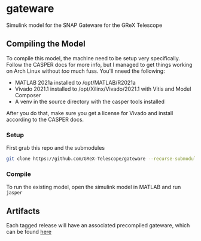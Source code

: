 # gateware

Simulink model for the SNAP Gateware for the GReX Telescope

## Compiling the Model

To compile this model, the machine need to be setup very specifically. Follow
the CASPER docs for more info, but I managed to get things working on Arch Linux
without _too_ much fuss. You'll nneed the following:

- MATLAB 2021a installed to /opt/MATLAB/R2021a
- Vivado 2021.1 installed to /opt/Xilinx/Vivado/2021.1 with Vitis and Model Composer
- A venv in the source directory with the casper tools installed

After you do that, make sure you get a license for Vivado and install according to the CASPER docs.

### Setup

First grab this repo and the submodules

```sh
git clone https://github.com/GReX-Telescope/gateware --recurse-submodules
```

### Compile

To run the existing model, open the simulink model in MATLAB and run `jasper`

## Artifacts

Each tagged release will have an associated precompiled gateware, which can be found [here](https://github.com/GReX-Telescope/gateware/releases)

